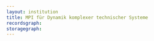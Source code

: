 ```yaml
---
layout: institution
title: MPI für Dynamik komplexer technischer Systeme
recordsgraph: 
storagegraph: 
---
```

